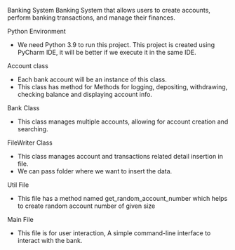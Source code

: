 Banking System
Banking System that allows users to create accounts, perform banking transactions, and manage their finances.


Python Environment
- We need Python 3.9 to run this project. This project is created using PyCharm IDE, it will be better if we execute it in the same IDE.

Account class
- Each bank account will be an instance of this class.
- This class has method for Methods for logging, depositing, withdrawing, checking balance and displaying account info.


Bank Class
- This class manages multiple accounts, allowing for account creation and searching.


FileWriter Class
- This class manages account and transactions related detail insertion in file.
- We can pass folder where we want to insert the data.


Util File
- This file has a method named get_random_account_number which helps to create random account number of given size


Main File
- This file is for user interaction, A simple command-line interface to interact with the bank.